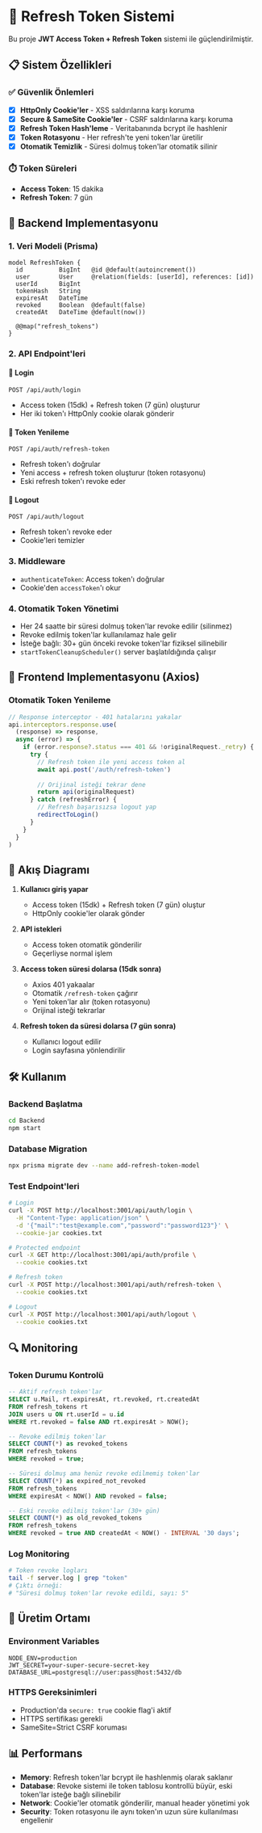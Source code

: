 # 🔄 Refresh Token Sistemi

Bu proje **JWT Access Token + Refresh Token** sistemi ile güçlendirilmiştir.

## 📋 Sistem Özellikleri

### ✅ Güvenlik Önlemleri
- [x] **HttpOnly Cookie'ler** - XSS saldırılarına karşı koruma
- [x] **Secure & SameSite Cookie'ler** - CSRF saldırılarına karşı koruma  
- [x] **Refresh Token Hash'leme** - Veritabanında bcrypt ile hashlenir
- [x] **Token Rotasyonu** - Her refresh'te yeni token'lar üretilir
- [x] **Otomatik Temizlik** - Süresi dolmuş token'lar otomatik silinir

### ⏱️ Token Süreleri
- **Access Token**: 15 dakika
- **Refresh Token**: 7 gün

## 🔧 Backend Implementasyonu

### 1. Veri Modeli (Prisma)
```prisma
model RefreshToken {
  id          BigInt   @id @default(autoincrement())
  user        User     @relation(fields: [userId], references: [id])
  userId      BigInt
  tokenHash   String
  expiresAt   DateTime
  revoked     Boolean  @default(false)
  createdAt   DateTime @default(now())

  @@map("refresh_tokens")
}
```

### 2. API Endpoint'leri

#### 🔑 Login
```
POST /api/auth/login
```
- Access token (15dk) + Refresh token (7 gün) oluşturur
- Her iki token'ı HttpOnly cookie olarak gönderir

#### 🔄 Token Yenileme  
```
POST /api/auth/refresh-token
```
- Refresh token'ı doğrular
- Yeni access + refresh token oluşturur (token rotasyonu)
- Eski refresh token'ı revoke eder

#### 🚪 Logout
```
POST /api/auth/logout
```
- Refresh token'ı revoke eder
- Cookie'leri temizler

### 3. Middleware
- `authenticateToken`: Access token'ı doğrular
- Cookie'den `accessToken`'ı okur

### 4. Otomatik Token Yönetimi
- Her 24 saatte bir süresi dolmuş token'lar revoke edilir (silinmez)
- Revoke edilmiş token'lar kullanılamaz hale gelir
- İsteğe bağlı: 30+ gün önceki revoke token'lar fiziksel silinebilir
- `startTokenCleanupScheduler()` server başlatıldığında çalışır

## 🎯 Frontend Implementasyonu (Axios)

### Otomatik Token Yenileme
```javascript
// Response interceptor - 401 hatalarını yakalar
api.interceptors.response.use(
  (response) => response,
  async (error) => {
    if (error.response?.status === 401 && !originalRequest._retry) {
      try {
        // Refresh token ile yeni access token al
        await api.post('/auth/refresh-token')
        
        // Orijinal isteği tekrar dene
        return api(originalRequest)
      } catch (refreshError) {
        // Refresh başarısızsa logout yap
        redirectToLogin()
      }
    }
  }
)
```

## 🔄 Akış Diagramı

1. **Kullanıcı giriş yapar**
   - Access token (15dk) + Refresh token (7 gün) oluştur
   - HttpOnly cookie'ler olarak gönder

2. **API istekleri**
   - Access token otomatik gönderilir
   - Geçerliyse normal işlem

3. **Access token süresi dolarsa (15dk sonra)**
   - Axios 401 yakaalar
   - Otomatik `/refresh-token` çağırır
   - Yeni token'lar alır (token rotasyonu)
   - Orijinal isteği tekrarlar

4. **Refresh token da süresi dolarsa (7 gün sonra)**
   - Kullanıcı logout edilir
   - Login sayfasına yönlendirilir

## 🛠️ Kullanım

### Backend Başlatma
```bash
cd Backend
npm start
```

### Database Migration
```bash
npx prisma migrate dev --name add-refresh-token-model
```

### Test Endpoint'leri
```bash
# Login
curl -X POST http://localhost:3001/api/auth/login \
  -H "Content-Type: application/json" \
  -d '{"mail":"test@example.com","password":"password123"}' \
  --cookie-jar cookies.txt

# Protected endpoint
curl -X GET http://localhost:3001/api/auth/profile \
  --cookie cookies.txt

# Refresh token
curl -X POST http://localhost:3001/api/auth/refresh-token \
  --cookie cookies.txt

# Logout
curl -X POST http://localhost:3001/api/auth/logout \
  --cookie cookies.txt
```

## 🔍 Monitoring

### Token Durumu Kontrolü
```sql
-- Aktif refresh token'lar
SELECT u.Mail, rt.expiresAt, rt.revoked, rt.createdAt
FROM refresh_tokens rt 
JOIN users u ON rt.userId = u.id 
WHERE rt.revoked = false AND rt.expiresAt > NOW();

-- Revoke edilmiş token'lar
SELECT COUNT(*) as revoked_tokens 
FROM refresh_tokens 
WHERE revoked = true;

-- Süresi dolmuş ama henüz revoke edilmemiş token'lar
SELECT COUNT(*) as expired_not_revoked 
FROM refresh_tokens 
WHERE expiresAt < NOW() AND revoked = false;

-- Eski revoke edilmiş token'lar (30+ gün)
SELECT COUNT(*) as old_revoked_tokens 
FROM refresh_tokens 
WHERE revoked = true AND createdAt < NOW() - INTERVAL '30 days';
```

### Log Monitoring
```bash
# Token revoke logları
tail -f server.log | grep "token"
# Çıktı örneği:
# "Süresi dolmuş token'lar revoke edildi, sayı: 5"
```

## 🚀 Üretim Ortamı

### Environment Variables
```env
NODE_ENV=production
JWT_SECRET=your-super-secure-secret-key
DATABASE_URL=postgresql://user:pass@host:5432/db
```

### HTTPS Gereksinimleri
- Production'da `secure: true` cookie flag'i aktif
- HTTPS sertifikası gerekli
- SameSite=Strict CSRF koruması

## 📊 Performans

- **Memory**: Refresh token'lar bcrypt ile hashlenmiş olarak saklanır
- **Database**: Revoke sistemi ile token tablosu kontrollü büyür, eski token'lar isteğe bağlı silinebilir  
- **Network**: Cookie'ler otomatik gönderilir, manual header yönetimi yok
- **Security**: Token rotasyonu ile aynı token'ın uzun süre kullanılması engellenir 